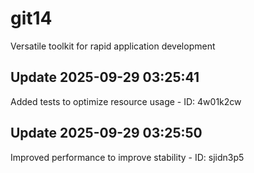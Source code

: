 # git14
Versatile toolkit for rapid application development

## Update 2025-09-29 03:25:41
Added tests to optimize resource usage - ID: 4w01k2cw


## Update 2025-09-29 03:25:50
Improved performance to improve stability - ID: sjidn3p5

